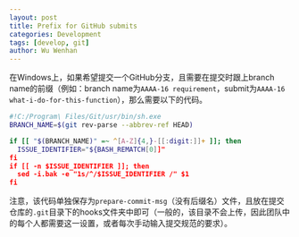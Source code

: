 ```yaml
---
layout: post
title: Prefix for GitHub submits
categories: Development
tags: [develop, git]
author: Wu Wenhan
---
```


在Windows上，如果希望提交一个GitHub分支，且需要在提交时跟上branch name的前缀（例如：branch name为`AAAA-16 requirement`，submit为`AAAA-16 what-i-do-for-this-function`），那么需要以下的代码。
```sh
#!C:/Program\ Files/Git/usr/bin/sh.exe
BRANCH_NAME=$(git rev-parse --abbrev-ref HEAD)

if [[ "$(BRANCH_NAME)" =~ ^[A-Z]{4,}-[[:digit:]]+ ]]; then
  ISSUE_IDENTIFIER="${BASH_REMATCH[0]]"
fi
if [[ -n $ISSUE_IDENTIFIER ]]; then
  sed -i.bak -e "1s/^/$ISSUE_IDENTIFIER /" $1
fi
```
注意，该代码单独保存为`prepare-commit-msg`（没有后缀名）文件，且放在提交仓库的`.git`目录下的hooks文件夹中即可（一般的，该目录不会上传，因此团队中的每个人都需要这一设置，或者每次手动输入提交规范的要求）。
